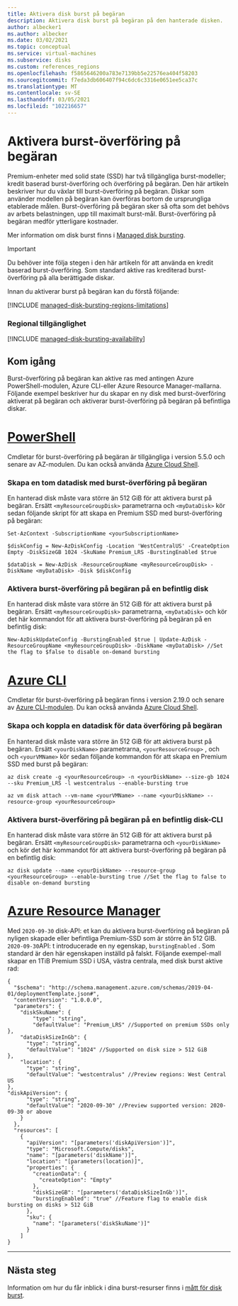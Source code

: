 ```yaml
---
title: Aktivera disk burst på begäran
description: Aktivera disk burst på begäran på den hanterade disken.
author: albecker1
ms.author: albecker
ms.date: 03/02/2021
ms.topic: conceptual
ms.service: virtual-machines
ms.subservice: disks
ms.custom: references_regions
ms.openlocfilehash: f5865646200a783e7139bb5e22576ea404f58203
ms.sourcegitcommit: f7eda3db606407f94c6dc6c3316e0651ee5ca37c
ms.translationtype: MT
ms.contentlocale: sv-SE
ms.lasthandoff: 03/05/2021
ms.locfileid: "102216657"
---
```

# <a name="enable-on-demand-bursting"></a>Aktivera burst-överföring på begäran

Premium-enheter med solid state (SSD) har två tillgängliga burst-modeller; kredit baserad burst-överföring och överföring på begäran. Den här artikeln beskriver hur du växlar till burst-överföring på begäran. Diskar som använder modellen på begäran kan överföras bortom de ursprungliga etablerade målen. Burst-överföring på begäran sker så ofta som det behövs av arbets belastningen, upp till maximalt burst-mål. Burst-överföring på begäran medför ytterligare kostnader.

Mer information om disk burst finns i [Managed disk bursting](disk-bursting.md).

> [!IMPORTANT]
> Du behöver inte följa stegen i den här artikeln för att använda en kredit baserad burst-överföring. Som standard aktive ras krediterad burst-överföring på alla berättigade diskar.

Innan du aktiverar burst på begäran kan du förstå följande:

[!INCLUDE [managed-disk-bursting-regions-limitations](../../includes/managed-disk-bursting-regions-limitations.md)]

### <a name="regional-availability"></a>Regional tillgänglighet

[!INCLUDE [managed-disk-bursting-availability](../../includes/managed-disk-bursting-availability.md)]

## <a name="get-started"></a>Kom igång

Burst-överföring på begäran kan aktive ras med antingen Azure PowerShell-modulen, Azure CLI-eller Azure Resource Manager-mallarna. Följande exempel beskriver hur du skapar en ny disk med burst-överföring aktiverat på begäran och aktiverar burst-överföring på begäran på befintliga diskar.

# <a name="powershell"></a>[PowerShell](#tab/azure-powershell)

Cmdletar för burst-överföring på begäran är tillgängliga i version 5.5.0 och senare av AZ-modulen. Du kan också använda [Azure Cloud Shell](https://shell.azure.com/).
### <a name="create-an-empty-data-disk-with-on-demand-bursting"></a>Skapa en tom datadisk med burst-överföring på begäran

En hanterad disk måste vara större än 512 GiB för att aktivera burst på begäran. Ersätt `<myResourceGroupDisk>` parametrarna och `<myDataDisk>` kör sedan följande skript för att skapa en Premium SSD med burst-överföring på begäran:

```azurepowershell
Set-AzContext -SubscriptionName <yourSubscriptionName>

$diskConfig = New-AzDiskConfig -Location 'WestCentralUS' -CreateOption Empty -DiskSizeGB 1024 -SkuName Premium_LRS -BurstingEnabled $true

$dataDisk = New-AzDisk -ResourceGroupName <myResourceGroupDisk> -DiskName <myDataDisk> -Disk $diskConfig
```

### <a name="enable-on-demand-bursting-on-an-existing-disk"></a>Aktivera burst-överföring på begäran på en befintlig disk

En hanterad disk måste vara större än 512 GiB för att aktivera burst på begäran. Ersätt `<myResourceGroupDisk>` parametrarna, `<myDataDisk>` och kör det här kommandot för att aktivera burst-överföring på begäran på en befintlig disk:

```azurepowershell
New-AzDiskUpdateConfig -BurstingEnabled $true | Update-AzDisk -ResourceGroupName <myResourceGroupDisk> -DiskName <myDataDisk> //Set the flag to $false to disable on-demand bursting
```

# <a name="azure-cli"></a>[Azure CLI](#tab/azure-cli)

Cmdletar för burst-överföring på begäran finns i version 2.19.0 och senare av [Azure CLI-modulen](https://docs.microsoft.com/cli/azure/install-azure-cli). Du kan också använda [Azure Cloud Shell](https://shell.azure.com/).

### <a name="create-and-attach-a-on-demand-bursting-data-disk"></a>Skapa och koppla en datadisk för data överföring på begäran

En hanterad disk måste vara större än 512 GiB för att aktivera burst på begäran. Ersätt `<yourDiskName>` parametrarna, `<yourResourceGroup>` , och och `<yourVMName>` kör sedan följande kommandon för att skapa en Premium SSD med burst på begäran:

```azurecli
az disk create -g <yourResourceGroup> -n <yourDiskName> --size-gb 1024 --sku Premium_LRS -l westcentralus --enable-bursting true

az vm disk attach --vm-name <yourVMName> --name <yourDiskName> --resource-group <yourResourceGroup>
```

### <a name="enable-on-demand-bursting-on-an-existing-disk---cli"></a>Aktivera burst-överföring på begäran på en befintlig disk-CLI

En hanterad disk måste vara större än 512 GiB för att aktivera burst på begäran. Ersätt `<myResourceGroupDisk>` parametrarna och `<yourDiskName>` och kör det här kommandot för att aktivera burst-överföring på begäran på en befintlig disk:

```azurecli
az disk update --name <yourDiskName> --resource-group <yourResourceGroup> --enable-bursting true //Set the flag to false to disable on-demand bursting
```

# <a name="azure-resource-manager"></a>[Azure Resource Manager](#tab/azure-resource-manager)

Med `2020-09-30` disk-API: et kan du aktivera burst-överföring på begäran på nyligen skapade eller befintliga Premium-SSD som är större än 512 GIB. `2020-09-30`API: t introducerade en ny egenskap, `burstingEnabled` . Som standard är den här egenskapen inställd på falskt. Följande exempel-mall skapar en 1TiB Premium SSD i USA, västra centrala, med disk burst aktive rad:

```
{
  "$schema": "http://schema.management.azure.com/schemas/2019-04-01/deploymentTemplate.json#",
  "contentVersion": "1.0.0.0",
  "parameters": {
    "diskSkuName": {
        "type": "string",
        "defaultValue": "Premium_LRS" //Supported on premium SSDs only
},
    "dataDiskSizeInGb": {
      "type": "string",
      "defaultValue": "1024" //Supported on disk size > 512 GiB
},
    "location": {
      "type": "string",
      "defaultValue": "westcentralus" //Preview regions: West Central US
},
"diskApiVersion": {
      "type": "string",
      "defaultValue": "2020-09-30" //Preview supported version: 2020-09-30 or above
    }
  },
  "resources": [
    {
      "apiVersion": "[parameters('diskApiVersion')]",
      "type": "Microsoft.Compute/disks",
      "name": "[parameters('diskName')]",
      "location": "[parameters(location)]",
      "properties": {
        "creationData": {
          "createOption": "Empty"
        },
        "diskSizeGB": "[parameters('dataDiskSizeInGb')]",
        "burstingEnabled": "true" //Feature flag to enable disk bursting on disks > 512 GiB
      },
      "sku": {
        "name": "[parameters('diskSkuName')]"
      }
    ]
}
```
---
 
## <a name="next-steps"></a>Nästa steg

Information om hur du får inblick i dina burst-resurser finns i [mått för disk burst](disks-metrics.md).